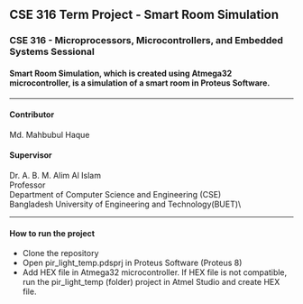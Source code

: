 ## CSE 316 Term Project - Smart Room Simulation

### CSE 316 - Microprocessors, Microcontrollers, and Embedded Systems Sessional
#### Smart Room Simulation, which is created using Atmega32 microcontroller, is a simulation of a smart room in Proteus Software.
***
#### Contributor
Md. Mahbubul Haque

#### Supervisor
Dr. A. B. M. Alim Al Islam\
Professor\
Department of Computer Science and Engineering (CSE)\
Bangladesh University of Engineering and Technology(BUET)\
***
#### How to run the project

* Clone the repository
* Open pir_light_temp.pdsprj in Proteus Software (Proteus 8)
* Add HEX file in Atmega32 microcontroller. If HEX file is not compatible, run the pir_light_temp (folder) project in Atmel Studio and create HEX file.

